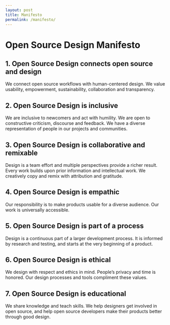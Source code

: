 ```yaml
---
layout: post
title: Manifesto
permalink: /manifesto/
---
```


# Open Source Design Manifesto

## 1. Open Source Design connects open source and design
We connect open source workflows with human-centered design. We value usability, empowerment, sustainability, collaboration and transparency.

## 2. Open Source Design is inclusive
We are inclusive to newcomers and act with humility. We are open to constructive criticism, discourse and feedback. We have a diverse representation of people in our projects and communities.

## 3. Open Source Design is collaborative and remixable
Design is a team effort and multiple perspectives provide a richer result. Every work builds upon prior information and intellectual work. We creatively copy and remix with attribution and gratitude.

## 4. Open Source Design is empathic
Our responsibility is to make products usable for a diverse audience. Our work is universally accessible.

## 5. Open Source Design is part of a process
Design is a continuous part of a larger development process. It is informed by research and testing, and starts at the very beginning of a product.

## 6. Open Source Design is ethical
We design with respect and ethics in mind. People’s privacy and time is honored. Our design processes and tools compliment these values.

## 7. Open Source Design is educational
We share knowledge and teach skills. We help designers get involved in open source, and help open source developers make their products better through good design.
